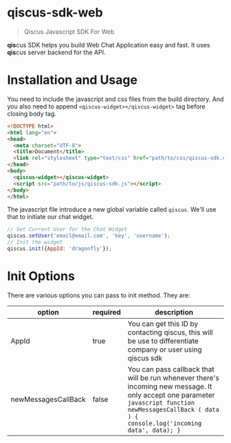 # qiscus-sdk-web

> Qiscus Javascript SDK For Web

**qis**cus SDK helps you build Web Chat Application easy and fast. It uses **qis**cus server backend for the API.

# Installation and Usage

You need to include the javascript and css files from the build directory. And you also need to append `<qiscus-widget></qiscus-widget>` tag before closing body tag.

``` html
<!DOCTYPE html>
<html lang="en">
<head>
  <meta charset="UTF-8">
  <title>Document</title>
  <link rel="stylesheet" type="text/css" href="path/to/css/qiscus-sdk.css"> 
</head>
<body>
  <qiscus-widget></qiscus-widget>
  <script src="path/to/js/qiscus-sdk.js"></script>
</body>
</html>
```

The javascript file introduce a new global variable called `qiscus`. We'll use that to initiate our chat widget.

``` javascript
// Set Current User for the Chat Widget
qiscus.setUser('email@email.com', 'key', 'username');
// Init the widget
qiscus.init({AppId: 'dragonfly'});
```

# Init Options
There are various options you can pass to init method. They are:

| option              	| required 	| description                                                                                                                                                                                                    	|
|---------------------	|----------	|----------------------------------------------------------------------------------------------------------------------------------------------------------------------------------------------------------------	|
| AppId               	| true     	| You can get this ID by contacting qiscus, this will be use to differentiate company or user using qiscus sdk                                                                                                   	|
| newMessagesCallBack 	| false    	| You can pass callback that will be run whenever there's incoming new message. It only accept one parameter ``` javascript function newMessagesCallBack ( data ) {    console.log('incoming data', data); } ``` 	|

